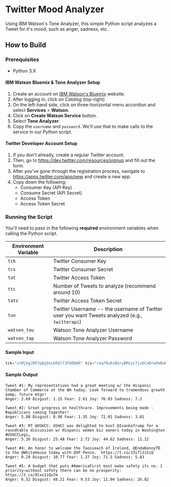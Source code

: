 # Twitter Mood Analyzer

Using IBM Watson's Tone Analyzer, this simple Python script analyzes a Tweet for it's mood, such as anger, sadness, etc.

## How to Build

### Prerequisites
- Python 3.X

#### IBM Watson Bluemix & Tone Analyzer Setup
1. Create an account on [IBM Watson's Bluemix](https://www.ibm.com/watson/developercloud/tone-analyzer.html) website.
2. After logging in, click on *Catalog* (top-right)
3. On the left-hand side, click on three-horizontal menu accordion and select **Services** > **Watson**.
4. Click on **Create Watson Service** button.
5. Select **Tone Analyzer**.
6. Copy the `username` and `password`. We'll use that to make calls to the service in our Python script.

#### Twitter Developer Account Setup
1. If you don't already, create a regular Twitter account.
2. Then, go to https://dev.twitter.com/resources/signup and fill out the form.
3. After you've gone through the registration process, navigate to https://apps.twitter.com/app/new and create a new app.
4. Copy down the following:
	- Consumer Key (API Key)
	- Consume Secret (API Secret)
	- Access Token
	- Access Token Secret

### Running the Script

You'll need to pass in the following **required** environment variables when calling the Python script.

| Environment Variable 	| Description                                                                                    	|
|----------------------	|------------------------------------------------------------------------------------------------	|
| `tck`                	| Twitter Consumer Key                                                                           	|
| `tcs`                	| Twitter Consumer Secret                                                                        	|
| `tat`                	| Twitter Access Token                                                                           	|
| `ttc`                	| Number of Tweets to analyze (recommend around 10)                                              	|
| `tats`               	| Twitter Access Token Secret                                                                    	|
| `tun`                	| Twitter Username -- the username of Twitter user you want Tweets analyzed (e.g., `twitterapi`) 	|
| `watson_tau`         	| Watson Tone Analyzer Username                                                                  	|
| `watson_tap`         	| Watson Tone Analyzer Password                                                                  	|

#### Sample Input
```python
tck="stMjbgJDPJq6g9sLK66lf3FOOBAR" tcs="req79u8cBSryBMzyc7juDCwOrw9eBaNNhms76gshRPrS6ToFOOBAR" tat="14684320-IJuCE47ckjQbl6EzrFyKpo3XQrgmgbFPjPjIxUFOOBAR" tats="ij50IGYtMPcBnA7ESyCiAqHrPjC3KyUBDiVvUMYl6gFOOBAR" watson_tau="5c9028eb-1328-4924-a298-c737c6e9dFOOBAR" watson_tap="wZiIA2t2aFOOBAR" ttc=10 tun=realdonaldtrump python __init__.py
```

#### Sample Output
```
Tweet #1: My representatives had a great meeting w/ the Hispanic Chamber of Commerce at the WH today. Look forward to tremendous growth &amp; future mtgs!
Anger: 2.69 Disgust: 1.15 Fear: 2.61 Joy: 76.03 Sadness: 7.2 

Tweet #2: Great progress on healthcare. Improvements being made - Republicans coming together!
Anger: 5.88 Disgust: 8.98 Fear: 1.35 Joy: 72.01 Sadness: 3.01 

Tweet #3: RT @USHCC: USHCC was delighted to host @IvankaTrump for a roundtable discussion w/ Hispanic women biz owners today in Washington #USHCCLegi…
Anger: 5.26 Disgust: 25.48 Fear: 2.72 Joy: 44.62 Sadness: 11.12 

Tweet #4: An honor to welcome the Taoiseach of Ireland, @EndaKennyTD to the @WhiteHouse today with @VP Pence.  https://t.co/J3iTl2iSiQ
Anger: 0.29 Disgust: 10.77 Fear: 1.37 Joy: 71.5 Sadness: 5.83 

Tweet #5: A budget that puts #AmericaFirst must make safety its no. 1 priority—without safety there can be no prosperity: https://t.co/9lxx1iQo7m
Anger: 6.52 Disgust: 48.21 Fear: 9.53 Joy: 11.94 Sadness: 26.82 
```